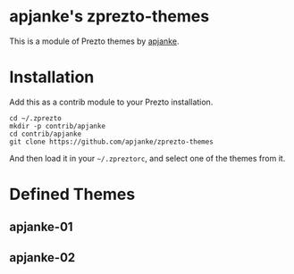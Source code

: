 apjanke's zprezto-themes
==========================

This is a module of Prezto themes by [apjanke](https://github.com/apjanke).

# Installation

Add this as a contrib module to your Prezto installation.

```
cd ~/.zprezto
mkdir -p contrib/apjanke
cd contrib/apjanke
git clone https://github.com/apjanke/zprezto-themes
```

And then load it in your `~/.zpreztorc`, and select one of the themes from it.

# Defined Themes

##  apjanke-01

##  apjanke-02